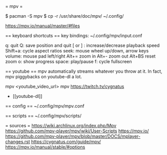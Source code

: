 = mpv =

$ pacman -S mpv
$ cp -r /usr/share/doc/mpv/ ~/.config/


https://mpv.io/manual/master/#files

== keyboard shortcuts ==
key bindings: ~/.config/mpv/input.conf

q: quit
Q: save position and quit
[ or ] : increase/decrease playback speed
Shift+a: cycle aspect ratios
seek: mouse wheel up/down, arrow keys
volume: mouse pad left/right
Alt+=     zoom in
Alt+-     zoom out
Alt+BS    reset zoom
o: show progress
space: play/pause
f: cycle fullscreen

== youtube ==
mpv automatically streams whatever you throw at it. In fact, mpv piggybacks on youtube-dl a lot.

mpv <youtube_video_url>
mpv https://twitch.tv/cygnatus


* [[youtube-dl]]

== config ==
~/.config/mpv/mpv.conf

== scripts ==
~/.config/mpv/scripts/


= sources =
https://wiki.archlinux.org/index.php/Mpv
https://github.com/mpv-player/mpv/wiki/User-Scripts
https://mpv.io/
https://github.com/mpv-player/mpv/blob/master/DOCS/mplayer-changes.rst
https://cygnatus.com/guide/mpv/
https://mpv.io/manual/stable/#options
